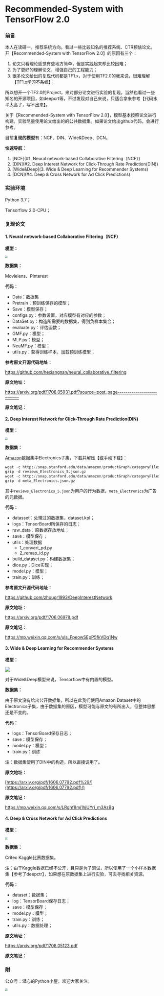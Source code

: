 # Recommended-System with TensorFlow 2.0

### 前言

本人在读研一，推荐系统方向。看过一些比较知名的推荐系统、CTR预估论文。开【Recommended-System with TensorFlow 2.0】的原因有三个：

1. 论文只看理论感觉有些地方简单，但是实践起来却比较困难；
2. 为了更好的理解论文，增强自己的工程能力；
3. 很多论文给出的复现代码都是TF1.x，对于使用TF2.0的我来说，很难理解【TF1.x学习不系统】；

所以想开一个TF2.0的Project，来对部分论文进行实验的复现。当然也看过一些知名的开源项目，如deepcrt等，不过发现对自己来说，只适合拿来参考【代码水平太高了，写不出来】。

关于【Recommended-System with TensorFlow 2.0】，模型基本按照论文进行构建，实验尽量使用论文给出的的公共数据集。如果论文给出github代码，会进行参考。

目前**复现的模型**有：NCF、DIN、Wide&Deep、DCN。

**快速导航：**

1. [NCF](#1. Neural network-based Collaborative Filtering（NCF）)
2. [DIN](#2. Deep Interest Network for Click-Through Rate Prediction(DIN))
3. [Wide&Deep](3. Wide & Deep Learning for Recommender Systems)
4. [DCN](#4. Deep & Cross Network for Ad Click Predictions)



### 实验环境

Python 3.7；

Tensorflow 2.0-CPU；



### 复现论文

#### 1. Neural network-based Collaborative Filtering（NCF）

**模型：**

<img src="images/1.png" style="zoom:50%;" />

**数据集：**

Movielens、Pinterest

**代码：**

- Data：数据集
- Pretrain：预训练保存的模型；
- Save：模型保存；
- configs.py：参数设置，对应模型有对应的参数；
- DataSet.py：构造所需要的数据集，得到负样本集合；
- evaluate.py：评估函数；
- GMF.py：模型；
- MLP.py：模型；
- NeuMF.py：模型；
- utils.py：获得训练样本，加载预训练模型；

**参考原文开源代码地址：**

https://github.com/hexiangnan/neural_collaborative_filtering

**原文地址：**

https://arxiv.org/pdf/1708.05031.pdf?source=post_page---------------------------

**原文笔记：**



#### 2. Deep Interest Network for Click-Through Rate Prediction(DIN)

**模型：**

<img src="images/2.png" style="zoom:50%;" />

**数据集：**

[Amazon](http://jmcauley.ucsd.edu/data/amazon/)数据集中Electronics子集，下载并解压【或手动下载】：

```python
wget -c http://snap.stanford.edu/data/amazon/productGraph/categoryFiles/reviews_Electronics_5.json.gz
gzip -d reviews_Electronics_5.json.gz
wget -c http://snap.stanford.edu/data/amazon/productGraph/categoryFiles/meta_Electronics.json.gz
gzip -d meta_Electronics.json.gz
```

其中`reviews_Electronics_5.json`为用户的行为数据，`meta_Electronics`为广告的元数据。

**代码：**

- datasset：处理过的数据集，dataset.kpl；
- logs：TensorBoard所保存的日志；
- raw_data：原数据存放地址；
- save：模型保存；
- utils：处理数据
  - 1_convert_pd.py
  - 2_remap_id.py
- build_dataset.py：构建数据集；
- dice.py：Dice实现；
- model.py：模型；
- train.py：训练；

**参考原文开源代码地址：**

https://github.com/zhougr1993/DeepInterestNetwork

**原文地址：**

https://arxiv.org/pdf/1706.06978.pdf

**原文笔记：**

https://mp.weixin.qq.com/s/uIs_FpeowSEpP5fkVDq1Nw



#### 3. Wide & Deep Learning for Recommender Systems

**模型：**

![](images/3.png)

对于Wide&Deep模型来说，Tensorflow中有内置的模型。

**数据集：**

由于原文没有给出公开数据集，所以在此我们使用Amazon Dataset中的Electronics子集，由于数据集的原因，模型可能与原文的有所出入，但整体思想还是不变的。

**代码：**

- logs：TensorBoard保存日志；
- save：模型保存；
- model.py：模型；
- train.py：训练

注：数据集使用了DIN中的构造，所以直接调用了。

**原文地址：**

[https://arxiv.org/pdf/1606.07792.pdf%29/](https://arxiv.org/pdf/1606.07792.pdf)/)

**原文笔记：**

https://mp.weixin.qq.com/s/LRghf8mj1hjUYri_m3AzBg



#### 4. Deep & Cross Network for Ad Click Predictions

**模型：**

<img src="images/4.png" style="zoom:50%;" />

**数据集：**

Criteo Kaggle比赛数据集。

注：由于Kaggle数据已经不公开，且只是为了测试，所以使用了一个小样本数据集【参考了deepctr】，如果想在原数据集上进行实验，可去寻找相关资源。

**代码：**

- dataset：数据集；
- log：TensorBoard保存日志；
- save：模型保存；
- model.py：模型；
- train.py：训练；
- utils.py：数据处理；

**原文地址：**

https://arxiv.org/pdf/1708.05123.pdf

**原文笔记：**



### 附

公众号：潜心的Python小屋，欢迎大家关注。

<img src="images/0.png" style="zoom:50%;" />